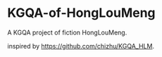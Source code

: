 # KGQA-of-HongLouMeng
A KGQA project of fiction HongLouMeng.

inspired by https://github.com/chizhu/KGQA_HLM.